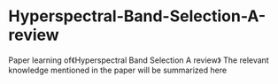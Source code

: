 # Hyperspectral-Band-Selection-A-review
Paper learning of《Hyperspectral Band Selection A review》
The relevant knowledge mentioned in the paper will be summarized here
